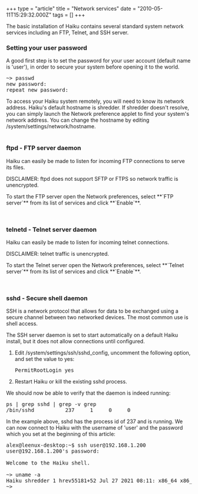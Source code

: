 +++
type = "article"
title = "Network services"
date = "2010-05-11T15:29:32.000Z"
tags = []
+++

The basic installation of Haiku contains several standard system network services including an FTP, Telnet, and SSH server.

<h3>Setting your user password</h3>
<p>A good first step is to set the password for your user account (default name is 'user'), in order to secure your system before opening it to the world.

<pre class="terminal">~> passwd
new password:
repeat new password:</pre></p>

<div class='box-info'>To access your Haiku system remotely, you will need to know its network address.
Haiku's default hostname is shredder. If shredder doesn't resolve, you can simply launch the
<span class='app'>Network</span> preference applet to find your system's network address.
You can change the hostname by editing /system/settings/network/hostname.</div>
<br>

<h3>ftpd - FTP server daemon</h3>
Haiku can easily be made to listen for incoming FTP connections to serve its files.

DISCLAIMER: ftpd does not support SFTP or FTPS so network traffic is unencrypted.

<p>To start the FTP server open the Network preferences, select **`FTP server`**  from its list of services and click **`Enable`**.</p>
<br>
<h3>telnetd - Telnet server daemon</h3>
Haiku can easily be made to listen for incoming telnet connections.

DISCLAIMER: telnet traffic is unencrypted.

<p>To start the Telnet server open the Network preferences, select **`Telnet server`**  from its list of services and click **`Enable`**.</p>
<br>
<h3>sshd - Secure shell daemon</h3>
SSH is a network protocol that allows for data to be exchanged using a secure channel between two networked devices. The most common use is shell access.

The SSH server daemon is set to start automatically on a default Haiku install, but it does not allow connections until configured.
<ol>
<li>Edit /system/settings/ssh/sshd_config, uncomment the following option, and set the value to yes: <pre class="terminal">PermitRootLogin yes</pre></li>
<li>Restart Haiku or kill the existing sshd process.</li>
</ol>

We should now be able to verify that the daemon is indeed running:
<pre class="terminal">ps | grep sshd | grep -v grep
/bin/sshd          237     1     0     0</pre>

In the example above, sshd has the process id of 237 and is running. We can now connect to Haiku with the username of 'user' and the password which you set at the beginning of this article:
<pre class="terminal">alex@leenux-desktop:~$ ssh user@192.168.1.200
user@192.168.1.200's password: 

Welcome to the Haiku shell.

~> uname -a
Haiku shredder 1 hrev55181+52 Jul 27 2021 08:11: x86_64 x86_64 Haiku
~> </pre>
